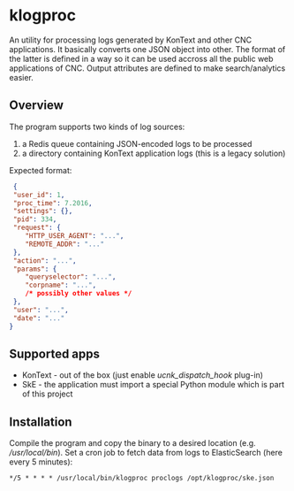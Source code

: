 # klogproc

An utility for processing logs generated by KonText and other CNC applications.
It basically converts one JSON object into other. The format of the latter is
defined in a way so it can be used accross all the public web applications of CNC.
Output attributes are defined to make search/analytics easier.

## Overview

The program supports two kinds of log sources:

1. a Redis queue containing JSON-encoded logs to be processed
1. a directory containing KonText application logs (this is a legacy solution)

Expected format:

```json
 {
 "user_id": 1,
 "proc_time": 7.2016,
 "settings": {},
 "pid": 334,
 "request": {
    "HTTP_USER_AGENT": "...",
    "REMOTE_ADDR": "..."
 },
 "action": "...",
 "params": {
    "queryselector": "...",
    "corpname": "...",
    /* possibly other values */
 },
 "user": "...",
 "date": "..."
}
```

## Supported apps

* KonText - out of the box (just enable *ucnk_dispatch_hook* plug-in)
* SkE - the application must import a special Python module which is part of this project



## Installation

Compile the program and copy the binary to a desired location (e.g. */usr/local/bin*).
Set a cron job to fetch data from logs to ElasticSearch (here every 5 minutes):

```
*/5 * * * * /usr/local/bin/klogproc proclogs /opt/klogproc/ske.json
```